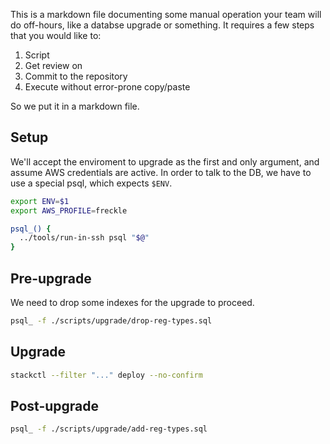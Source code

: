 <!-- litx --language=bash -->
<!--

We can declare additional options by in-file pragma ^ It must be a comment all
by itself that contains only "litx [option...]" surrounded by whitespace.

There are LOTS of options, which are defaulted by --language, but can be
override. In addition to telling litx to pull out code-blockes tagged "bash",
--language=bash also implies:

  --exec="bash"
  --exec-arg="-s"
  --exec-arg="-"
  --shebang="/usr/bin/env bash"
  --preamble="set -euo pipefail"

-->

This is a markdown file documenting some manual operation your team will do
off-hours, like a databse upgrade or something. It requires a few steps that you
would like to:

1. Script
2. Get review on
3. Commit to the repository
4. Execute without error-prone copy/paste

So we put it in a markdown file.

## Setup

We'll accept the enviroment to upgrade as the first and only argument, and
assume AWS credentials are active. In order to talk to the DB, we have to use a
special psql, which expects `$ENV`.

```bash
export ENV=$1
export AWS_PROFILE=freckle

psql_() {
  ../tools/run-in-ssh psql "$@"
}
```

## Pre-upgrade

We need to drop some indexes for the upgrade to proceed.

```bash
psql_ -f ./scripts/upgrade/drop-reg-types.sql
```

## Upgrade

```bash
stackctl --filter "..." deploy --no-confirm
```

## Post-upgrade

```bash
psql_ -f ./scripts/upgrade/add-reg-types.sql
```
